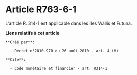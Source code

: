 # Article R763-6-1

L'article R. 314-1 est applicable dans les îles Wallis et Futuna.

**Liens relatifs à cet article**

	**Créé par**:

	  - Décret n°2010-970 du 26 août 2010 - art. 4 (V)

	**Cite**:

	  - Code monétaire et financier - art. R314-1
